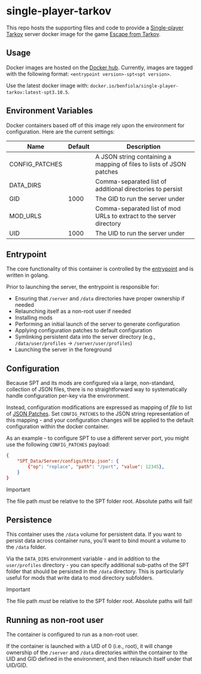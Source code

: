 # single-player-tarkov

This repo hosts the supporting files and code to provide a [Single-player Tarkov](https://sp-tarkov.com/) server docker image for the game [Escape from Tarkov](https://www.escapefromtarkov.com/?lang=en).

## Usage

Docker images are hosted on the [Docker hub](https://hub.docker.com/r/benfiola/single-player-tarkov). Currently, images are tagged with the following format: `<entrypoint version>-spt<spt version>`.

Use the latest docker image with: `docker.io/benfiola/single-player-tarkov:latest-spt3.10.5`.

## Environment Variables

Docker containers based off of this image rely upon the environment for configuration. Here are the current settings:

| Name           | Default | Description                                                          |
| -------------- | ------- | -------------------------------------------------------------------- |
| CONFIG_PATCHES |         | A JSON string containing a mapping of files to lists of JSON patches |
| DATA_DIRS      |         | Comma-separated list of additional directories to persist            |
| GID            | 1000    | The GID to run the server under                                      |
| MOD_URLS       |         | Comma-separated list of mod URLs to extract to the server directory  |
| UID            | 1000    | The UID to run the server under                                      |

## Entrypoint

The core functionality of this container is controlled by the [entrypoint](./entrypoint/main.go) and is written in golang.

Prior to launching the server, the entrypoint is responsible for:

- Ensuring that `/server` and `/data` directories have proper ownership if needed
- Relaunching itself as a non-root user if needed
- Installing mods
- Performing an initial launch of the server to generate configuration
- Applying configuration patches to default configuration
- Symlinking persistent data into the server directory (e.g., `/data/user/profiles` -> `/server/user/profiles`)
- Launching the server in the foreground

## Configuration

Because SPT and its mods are configured via a large, non-standard, collection of JSON files, there is no straightforward way to systematically handle configuration per-key via the environment.

Instead, configuration modifications are expressed as mapping of _file_ to list of [JSON Patches](https://jsonpatch.com/). Set `CONFIG_PATCHES` to the JSON string representation of this mapping - and your configuration changes will be applied to the default configuration within the docker container.

As an example - to configure SPT to use a different server port, you might use the following `CONFIG_PATCHES` payload:

```json
{
    "SPT_Data/Server/configs/http.json": {
        {"op": "replace", "path": "/port", "value": 12345},
    }
}
```

> [!IMPORTANT]
> The file path _must_ be relative to the SPT folder root. Absolute paths will fail!

## Persistence

This container uses the `/data` volume for persistent data. If you want to persist data across container runs, you'll want to bind mount a volume to the `/data` folder.

Via the `DATA_DIRS` environment variable - and in addition to the `user/profiles` directory - you can specify additional sub-paths of the SPT folder that should be persisted in the `/data` directory. This is particularly useful for mods that write data to mod directory subfolders.

> [!IMPORTANT]
> The file path _must_ be relative to the SPT folder root. Absolute paths will fail!

## Running as non-root user

The container is configured to run as a non-root user.

If the container is launched with a UID of 0 (i.e., root), it will change ownership of the `/server` and `/data` directories within the container to the UID and GID defined in the environment, and then relaunch itself under that UID/GID.
